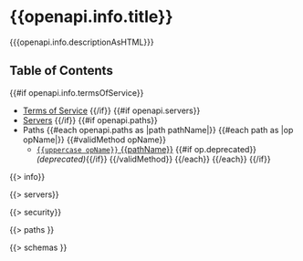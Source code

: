 # {{openapi.info.title}}

{{{openapi.info.descriptionAsHTML}}}

## Table of Contents

{{#if openapi.info.termsOfService}}
* [Terms of Service](#termsOfService)
{{/if}}
{{#if openapi.servers}}
* [Servers](#servers)
{{/if}}
{{#if openapi.paths}}
* Paths
{{#each openapi.paths as |path pathName|}}
{{#each path as |op opName|}}
{{#validMethod opName}}
  - [`{{uppercase opName}}` {{pathName}}](#{{op.slug}}) {{#if op.deprecated}}_(deprecated)_{{/if}}
{{/validMethod}}
{{/each}}
{{/each}}
{{/if}}

{{> info}}

{{> servers}}

{{> security}}

{{> paths }}

{{> schemas }}
